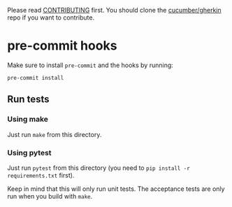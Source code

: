 Please read [CONTRIBUTING](https://github.com/cucumber/gherkin/blob/master/CONTRIBUTING.md) first.
You should clone the [cucumber/gherkin](https://github.com/cucumber/gherkin) repo if you want
to contribute.

# pre-commit hooks

Make sure to install `pre-commit` and the hooks by running:

```shell
pre-commit install
```

## Run tests

### Using make

Just run `make` from this directory.

### Using pytest

Just run `pytest` from this directory (you need to `pip install -r requirements.txt` first).

Keep in mind that this will only run unit tests. The acceptance tests are only
run when you build with `make`.
